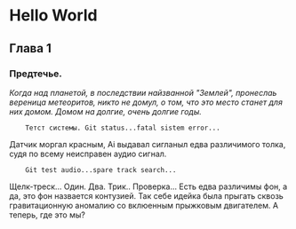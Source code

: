 # Hello World
## Глава 1
### Предтечье.
*Когда над планетой, в последствии найзванной "Землей", пронеслаь вереница метеоритов, никто не домул, о том, что это место станет для них домом. Домом на долгие, очень долгие годы.*
```fix
    Тетст системы. Git status...fatal sistem error...
```
Датчик моргал красным, Ai выдавал сигланыл едва различимого толка, судя по всему неисправен аудио сигнал.
```fix
    Git test audio...spare track search...
```
Щелк-треск... Один. Два. Трик.. Проверка... Есть едва различимы фон, а да, это фон назвается контузией. Так себе идейка была прыгать сквозь гравитационную аномалию со вклюенным прыжковым двигателем. А теперь, где это мы?
